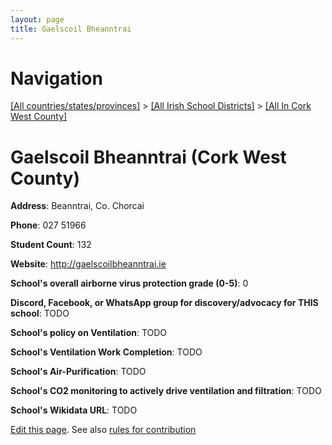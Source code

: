 ```yaml
---
layout: page
title: Gaelscoil Bheanntrai
---
```

# Navigation

[[All countries/states/provinces]](../../..) > [[All Irish School Districts]](../..) > [[All In Cork West County]](..)

# Gaelscoil Bheanntrai (Cork West County)

**Address**: Beanntrai, Co. Chorcai

**Phone**: 027 51966

**Student Count**: 132

**Website**: <http://gaelscoilbheanntrai.ie>

**School's overall airborne virus protection grade (0-5)**: 0

**Discord, Facebook, or WhatsApp group for discovery/advocacy for THIS school**: TODO

**School's policy on Ventilation**: TODO

**School's Ventilation Work Completion**: TODO

**School's Air-Purification**: TODO

**School's CO2 monitoring to actively drive ventilation and filtration**: TODO

**School's Wikidata URL**: TODO


[Edit this page](https://github.com/ventilate-schools/Ireland/edit/main/./Cork_West_County/Gaelscoil_Bheanntrai.md). See also [rules for contribution](../../../contribution-rules/)